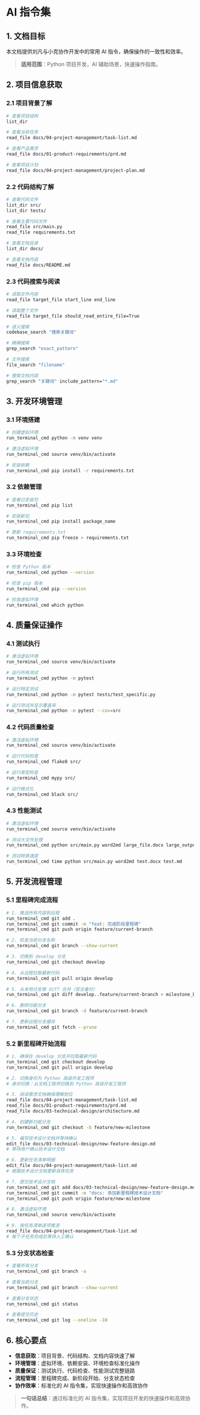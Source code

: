 # AI 指令集

## 1. 文档目标

本文档提供刘凡与小克协作开发中的常用 AI 指令，确保操作的一致性和效率。

> **适用范围**：Python 项目开发，AI 辅助场景，快速操作指南。

## 2. 项目信息获取

### 2.1 项目背景了解

```bash
# 查看项目结构
list_dir

# 查看当前任务
read_file docs/04-project-management/task-list.md

# 查看产品需求
read_file docs/01-product-requirements/prd.md

# 查看项目计划
read_file docs/04-project-management/project-plan.md
```

### 2.2 代码结构了解

```bash
# 查看代码文件
list_dir src/
list_dir tests/

# 查看主要代码文件
read_file src/main.py
read_file requirements.txt

# 查看文档目录
list_dir docs/

# 查看文档内容
read_file docs/README.md
```

### 2.3 代码搜索与阅读

```bash
# 读取文件内容
read_file target_file start_line end_line

# 读取整个文件
read_file target_file should_read_entire_file=True

# 语义搜索
codebase_search "搜索关键词"

# 精确搜索
grep_search "exact_pattern"

# 文件搜索
file_search "filename"

# 搜索文档内容
grep_search "关键词" include_pattern="*.md"
```

## 3. 开发环境管理

### 3.1 环境搭建

```bash
# 创建虚拟环境
run_terminal_cmd python -m venv venv

# 激活虚拟环境
run_terminal_cmd source venv/bin/activate

# 安装依赖
run_terminal_cmd pip install -r requirements.txt
```

### 3.2 依赖管理

```bash
# 查看已安装包
run_terminal_cmd pip list

# 安装新包
run_terminal_cmd pip install package_name

# 更新 requirements.txt
run_terminal_cmd pip freeze > requirements.txt
```

### 3.3 环境检查

```bash
# 检查 Python 版本
run_terminal_cmd python --version

# 检查 pip 版本
run_terminal_cmd pip --version

# 检查虚拟环境
run_terminal_cmd which python
```

## 4. 质量保证操作

### 4.1 测试执行

```bash
# 激活虚拟环境
run_terminal_cmd source venv/bin/activate

# 运行所有测试
run_terminal_cmd python -m pytest

# 运行特定测试
run_terminal_cmd python -m pytest tests/test_specific.py

# 运行测试并显示覆盖率
run_terminal_cmd python -m pytest --cov=src
```

### 4.2 代码质量检查

```bash
# 激活虚拟环境
run_terminal_cmd source venv/bin/activate

# 运行代码检查
run_terminal_cmd flake8 src/

# 运行类型检查
run_terminal_cmd mypy src/

# 运行格式化
run_terminal_cmd black src/
```

### 4.3 性能测试

```bash
# 激活虚拟环境
run_terminal_cmd source venv/bin/activate

# 测试大文件处理
run_terminal_cmd python src/main.py word2md large_file.docx large_output.md

# 测试转换速度
run_terminal_cmd time python src/main.py word2md test.docx test.md
```

## 5. 开发流程管理

### 5.1 里程碑完成流程

```bash
# 1. 推送所有内容到远程
run_terminal_cmd git add .
run_terminal_cmd git commit -m "feat: 完成阶段里程碑"
run_terminal_cmd git push origin feature/current-branch

# 2. 检查当前分支名称
run_terminal_cmd git branch --show-current

# 3. 切换到 develop 分支
run_terminal_cmd git checkout develop

# 4. 从远程拉取最新代码
run_terminal_cmd git pull origin develop

# 5. 从本地分支做 diff 合并（安全备份）
run_terminal_cmd git diff develop..feature/current-branch > milestone_backup.patch

# 6. 删除功能分支
run_terminal_cmd git branch -d feature/current-branch

# 7. 更新远程分支缓存
run_terminal_cmd git fetch --prune
```

### 5.2 新里程碑开始流程

```bash
# 1. 确保在 develop 分支并拉取最新代码
run_terminal_cmd git checkout develop
run_terminal_cmd git pull origin develop

# 2. 切换身份为 Python 高级开发工程师
# 身份切换：从文档工程师切换到 Python 高级开发工程师

# 3. 阅读需求文档确保理解到位
read_file docs/04-project-management/task-list.md
read_file docs/01-product-requirements/prd.md
read_file docs/03-technical-design/architecture.md

# 4. 创建新功能分支
run_terminal_cmd git checkout -b feature/new-milestone

# 5. 编写技术设计文档并等待确认
edit_file docs/03-technical-design/new-feature-design.md
# 等待用户确认技术设计文档

# 6. 更新任务清单明细
edit_file docs/04-project-management/task-list.md
# 根据技术设计文档更新具体任务

# 7. 提交技术设计文档
run_terminal_cmd git add docs/03-technical-design/new-feature-design.md
run_terminal_cmd git commit -m "docs: 添加新里程碑技术设计文档"
run_terminal_cmd git push origin feature/new-milestone

# 8. 激活虚拟环境
run_terminal_cmd source venv/bin/activate

# 9. 按任务清单逐项推进
read_file docs/04-project-management/task-list.md
# 每个子任务完成后等待人工确认
```

### 5.3 分支状态检查

```bash
# 查看所有分支
run_terminal_cmd git branch -a

# 查看当前分支
run_terminal_cmd git branch --show-current

# 查看分支状态
run_terminal_cmd git status

# 查看提交历史
run_terminal_cmd git log --oneline -10
```

## 6. 核心要点

- **信息获取**：项目背景、代码结构、文档内容快速了解
- **环境管理**：虚拟环境、依赖安装、环境检查标准化操作
- **质量保证**：测试执行、代码检查、性能测试完整链路
- **流程管理**：里程碑完成、新阶段开始、分支状态检查
- **协作效率**：标准化的 AI 指令集，实现快速操作和高效协作

> **一句话总结**：通过标准化的 AI 指令集，实现项目开发的快速操作和高效协作。
